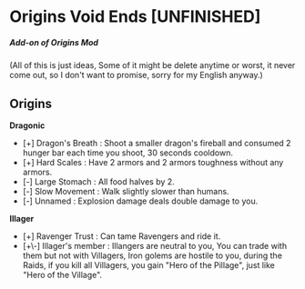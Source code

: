 # Origins Void Ends \[UNFINISHED\]
##### Add-on of Origins Mod
(All of this is just ideas, Some of it might be delete anytime or worst, it never come out, so I don't want to promise, sorry for my English anyway.)

## Origins

**Dragonic**
- \[+\] Dragon's Breath : Shoot a smaller dragon's fireball and consumed 2 hunger bar each time you shoot, 30 seconds cooldown.
- \[+\] Hard Scales : Have 2 armors and 2 armors toughness without any armors.
- \[-\] Large Stomach : All food halves by 2.
- \[-\] Slow Movement : Walk slightly slower than humans.
- \[-\] Unnamed : Explosion damage deals double damage to you.

**Illager**
- \[+\] Ravenger Trust : Can tame Ravengers and ride it.
- \[+\\-\] Illager's member : Illangers are neutral to you, You can trade with them but not with Villagers, Iron golems are hostile to you, during the Raids,
if you kill all Villagers, you gain "Hero of the Pillage", just like "Hero of the Village".


